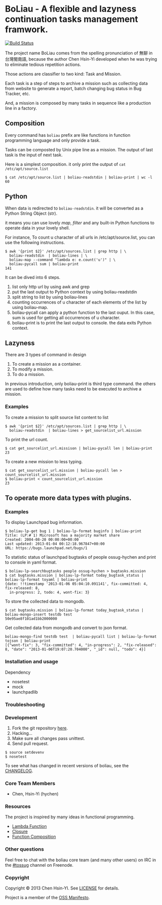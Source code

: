 # BoLiau - A flexible and lazyness continuation tasks management framwork.

[![Build Status](https://secure.travis-ci.org/hychen/boliau.png)](http://travis-ci.org/hychen/boliau)

The project name BoLiau comes from the spelling pronunciation of 無聊
in 台灣閩南語, because the author Chen Hsin-Yi developed when he was
trying to eliminate tedious repetition actions.

Those actions are classifier to two kind: Task and Mission.

Each task is a step of steps to archive a mission such as 
collecting data from website to generate a report, batch changing bug
status in Bug Tracker, etc.

And, a  mission is composed by many tasks in sequence like a production line
in a factory.

## Composition

Every command has `boliau` prefix are like functions in function programming language
and only provide a task.

Tasks can be composted by Unix pipe line as a mission. The output of last task is 
the input of next task.

Here is a simplest composition. it only print the output of `cat /etc/apt/source.list`

```
$ cat /etc/apt/source.list | boliau-readstdin | boliau-print | wc -l
60
```

## Python

When data is redirected to `boliau-readstdin`. it will be converted as 
a Python String Object (str).

it means you can use lovely *map*, *filter* and any built-in Python 
functions to operate data in your lovely shell.

For instance, To count u character of all urls in
/etc/apt/source.list, you can use the following instructions.

```
$ awk '{print $2}' /etc/apt/sources.list | grep http | \
  boliau-readstdin  | boliau-lines | \
  boliau-map --command "lambda e: e.count('u')" | \
  boliau-pycall sum | boliau-print
141 
```

It can be dived into 6 steps.

1. list only http url by using awk and grep
2. put the last output to Python context by using boliau-readstdin
3. split string to list by using boliau-lines
4. counting occurrences of u character of each elements of the list by
using boliau-map. 
5. boliau-pycall can apply a python function to the last ouput. In
this case, sum is used for getting all occurrences of u character. 
6. boliau-print is to print the last output to console. the data exits
Python context.

## Lazyness

There are 3 types of command in design

1. To create a mission as a container.
2. To modify a mission.
3. To do a mission.

In previous introduction, only boliau-print is third type command. the
others are used to define how many tasks need to be executed to
archive a mission.

### Examples

To create a mission to split source list content to list

```
$ awk '{print $2}' /etc/apt/sources.list | grep http | \
  boliau-readstdin  | boliau-lines > get_sourcelist_url.mission
```

To print the url count.

```
$ cat get_sourcelist_url.missison | boliau-pycall len | boliau-print
23
```

To create a new mission to less typing.

```
$ cat get_sourcelist_url.mission | boliau-pycall len > count_sourcelist_url.mission
$ boliau-print < count_sourcelist_url.mission
23
```

## To operate more data types with plugins.

### Examples

To display Launchpad bug information.

```
$ boliau-lp-get bug 1 | boliau-lp-format buginfo | boliau-print 
Title: (LP:# 1) Microsoft has a majority market share
Created: 2004-08-20 00:00:00+00:00
Last updated: 2013-01-04 00:12:18.967847+00:00
URL: https://bugs.launchpad.net/bugs/1
```

To statistic status of launchpad bugtasks of people ossug-hychen and print to
console in yaml format.

```
$ boliau-lp-searchbugtasks people ossug-hychen > bugtasks.mission
$ cat bugtasks.mission | boliau-lp-format today_bugtask_status | boliau-lp-format toyaml | boliau-print 
{date: !!timestamp '2013-01-06 05:04:10.091141', fix-committed: 4, fix-released: 8,
  in-progress: 2, todo: 4, wont-fix: 3}
```

To store the collected data to mongodb.

```
$ cat bugtasks.mission | boliau-lp-format today_bugtask_status | boliau-mongo-insert testdb test
50e95ae8f101ad1bb2000000
```

Get collected data from mongodb and convert to json format.

```
boliau-mongo-find testdb test  | boliau-pycall list | boliau-lp-format tojson | boliau-print 
[{"wont-fix": 3, "fix-committed": 4, "in-progress": 2, "fix-released": 8, "date": "2013-01-06T19:07:20.704000", "_id": null, "todo": 4}]
```

### Installation and usage

Dependency
- nosetest
- mock
- launchpadlib

### Troubleshooting

### Development

1. Fork the git repository [here](https://github.com/hychen/boliau/fork_select).
2. Hacking...
3. Make sure all changes pass unittest.
4. Send pull request.

```
$ source setdevenv
$ nosetest
```

To see what has changed in recent versions of boliau, see the [CHANGELOG](https://github.com/hychen/boliau/blob/master/CHANGELOG.md).

### Core Team Members

- Chen, Hsin-Yi (hychen)

### Resources

The project is inspired by many ideas in functional programming. 

- [Lambda Function](http://en.wikipedia.org/wiki/Anonymous_function)
- [Closure](http://en.wikipedia.org/wiki/Closure_(computer_science))
- [Function Composition](http://en.wikipedia.org/wiki/Function_composition_(computer_science))

### Other questions

Feel free to chat with the boliau core team (and many other users) on IRC in the  [#tossug](irc://irc.freenode.net/project) channel on Freenode.

### Copyright

Copyright © 2013 Chen Hsin-YI. See [LICENSE](https://github.com/hychen/boliau/blob/master/LICENSE.md) for details.

Project is a member of the [OSS Manifesto](http://ossmanifesto.org).
